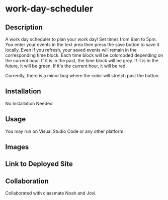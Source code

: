 # work-day-scheduler

## Description
A work day scheduler to plan your work day! Set times from 9am to 5pm. You enter your events in the text area then press the save button to save it locally. Even if you refresh, your saved events will remain in the corresponding time block. Each time block will be colorcoded depending on the current hour. If it is in the past, the time block will be grey. If it is in the future, it will be green. If it's the current hour, it will be red.

Currently, there is a minor bug where the color will stretch past the button.

## Installation
No Installation Needed

## Usage
You may run on Visual Studio Code or any other platform.

## Images

## Link to Deployed Site

## Collaboration

Collaborated with classmate Noah and Jovi.

